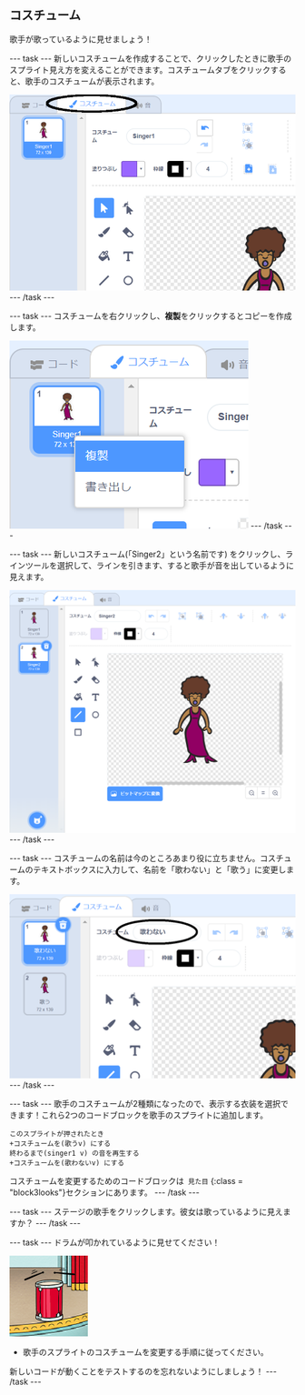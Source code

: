 ## コスチューム

歌手が歌っているように見せましょう！

\--- task \--- 新しいコスチュームを作成することで、クリックしたときに歌手のスプライト見え方を変えることができます。コスチュームタブをクリックすると、歌手のコスチュームが表示されます。

![スクリーンショット](images/band-singer-costume-annotated.png) \--- /task \---

\--- task \--- コスチュームを右クリックし、**複製**をクリックするとコピーを作成します。

![スクリーンショット](images/band-singer-duplicate.png) \--- /task \---

\--- task \--- 新しいコスチューム(「Singer2」という名前です) をクリックし、ラインツールを選択して、ラインを引きます、すると歌手が音を出しているように見えます。

![スクリーンショット](images/band-singer-click.png) \--- /task \---

\--- task \--- コスチュームの名前は今のところあまり役に立ちません。コスチュームのテキストボックスに入力して、名前を「歌わない」と「歌う」に変更します。

![スクリーンショット](images/band-singer-name-annotated.png) \--- /task \---

\--- task \--- 歌手のコスチュームが2種類になったので、表示する衣装を選択できます！これら2つのコードブロックを歌手のスプライトに追加します。

```blocks3
このスプライトが押されたとき
+コスチュームを(歌うv) にする
終わるまで(singer1 v) の音を再生する
+コスチュームを(歌わないv) にする
```

コスチュームを変更するためのコードブロックは` 見た目` {:class = "block3looks"}セクションにあります。 \--- /task \---

\--- task \--- ステージの歌手をクリックします。彼女は歌っているように見えますか？ \--- /task \---

\--- task \--- ドラムが叩かれているように見せてください！

![スクリーンショット](images/band-drum-final.png)

- 歌手のスプライトのコスチュームを変更する手順に従ってください。

新しいコードが動くことをテストするのを忘れないようにしましょう！ \--- /task \---
